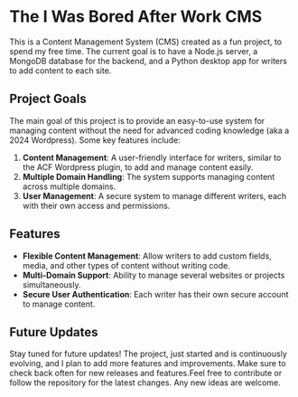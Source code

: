 # The I Was Bored After Work CMS

This is a Content Management System (CMS) created as a fun project, to spend my free time. The current goal is to have a Node.js server, a MongoDB database for the backend, and a Python desktop app for writers to add content to each site. 

## Project Goals

The main goal of this project is to provide an easy-to-use system for managing content without the need for advanced coding knowledge (aka a 2024 Wordpress). Some key features include:

1. **Content Management**: A user-friendly interface for writers, similar to the ACF Wordpress plugin, to add and manage content easily.
2. **Multiple Domain Handling**: The system supports managing content across multiple domains.
3. **User Management**: A secure system to manage different writers, each with their own access and permissions.

## Features

- **Flexible Content Management**: Allow writers to add custom fields, media, and other types of content without writing code.
- **Multi-Domain Support**: Ability to manage several websites or projects simultaneously.
- **Secure User Authentication**: Each writer has their own secure account to manage content.


## Future Updates

Stay tuned for future updates! The project, just started and is continuously evolving, and I plan to add more features and improvements. Make sure to check back often for new releases and features.Feel free to contribute or follow the repository for the latest changes. Any new ideas are welcome.



